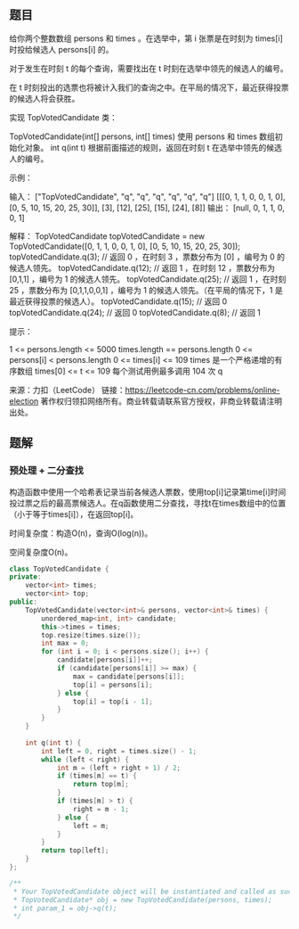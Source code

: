 ## 题目

给你两个整数数组 persons 和 times 。在选举中，第 i 张票是在时刻为 times[i] 时投给候选人 persons[i] 的。

对于发生在时刻 t 的每个查询，需要找出在 t 时刻在选举中领先的候选人的编号。

在 t 时刻投出的选票也将被计入我们的查询之中。在平局的情况下，最近获得投票的候选人将会获胜。

实现 TopVotedCandidate 类：

TopVotedCandidate(int[] persons, int[] times) 使用 persons 和 times 数组初始化对象。
int q(int t) 根据前面描述的规则，返回在时刻 t 在选举中领先的候选人的编号。

示例：

输入：
["TopVotedCandidate", "q", "q", "q", "q", "q", "q"]
[[[0, 1, 1, 0, 0, 1, 0], [0, 5, 10, 15, 20, 25, 30]], [3], [12], [25], [15], [24], [8]]
输出：
[null, 0, 1, 1, 0, 0, 1]

解释：
TopVotedCandidate topVotedCandidate = new TopVotedCandidate([0, 1, 1, 0, 0, 1, 0], [0, 5, 10, 15, 20, 25, 30]);
topVotedCandidate.q(3); // 返回 0 ，在时刻 3 ，票数分布为 [0] ，编号为 0 的候选人领先。
topVotedCandidate.q(12); // 返回 1 ，在时刻 12 ，票数分布为 [0,1,1] ，编号为 1 的候选人领先。
topVotedCandidate.q(25); // 返回 1 ，在时刻 25 ，票数分布为 [0,1,1,0,0,1] ，编号为 1 的候选人领先。（在平局的情况下，1 是最近获得投票的候选人）。
topVotedCandidate.q(15); // 返回 0
topVotedCandidate.q(24); // 返回 0
topVotedCandidate.q(8); // 返回 1


提示：

1 <= persons.length <= 5000
times.length == persons.length
0 <= persons[i] < persons.length
0 <= times[i] <= 109
times 是一个严格递增的有序数组
times[0] <= t <= 109
每个测试用例最多调用 104 次 q

来源：力扣（LeetCode）
链接：https://leetcode-cn.com/problems/online-election
著作权归领扣网络所有。商业转载请联系官方授权，非商业转载请注明出处。

## 题解

### 预处理 + 二分查找

构造函数中使用一个哈希表记录当前各候选人票数，使用top[i]记录第time[i]时间投过票之后的最高票候选人。在q函数使用二分查找，寻找t在times数组中的位置（小于等于times[i]），在返回top[i]。

时间复杂度：构造O(n)，查询O(log(n))。

空间复杂度O(n)。

```c++
class TopVotedCandidate {
private:
    vector<int> times;
    vector<int> top;
public:
    TopVotedCandidate(vector<int>& persons, vector<int>& times) {
        unordered_map<int, int> candidate;
        this->times = times;
        top.resize(times.size());
        int max = 0;
        for (int i = 0; i < persons.size(); i++) {
            candidate[persons[i]]++;
            if (candidate[persons[i]] >= max) {
                max = candidate[persons[i]];
                top[i] = persons[i];
            } else {
                top[i] = top[i - 1];
            }
        }
    }
    
    int q(int t) {
        int left = 0, right = times.size() - 1;
        while (left < right) {
            int m = (left + right + 1) / 2;
            if (times[m] == t) {
                return top[m];
            }
            if (times[m] > t) {
                right = m - 1;
            } else {
                left = m;
            }
        }
        return top[left];
    }
};

/**
 * Your TopVotedCandidate object will be instantiated and called as such:
 * TopVotedCandidate* obj = new TopVotedCandidate(persons, times);
 * int param_1 = obj->q(t);
 */
```

